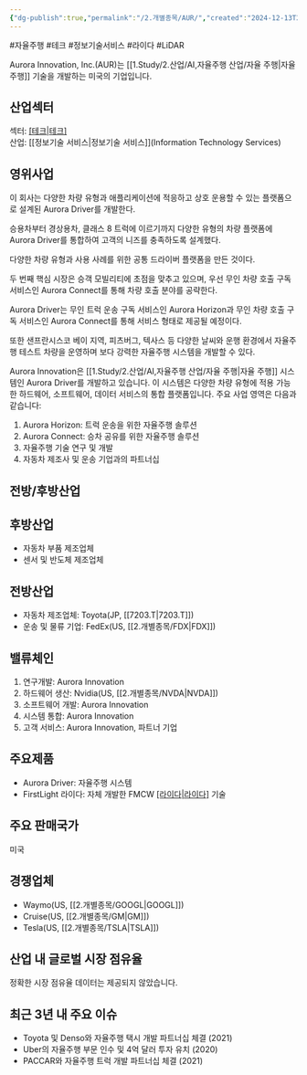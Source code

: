 ```yaml
---
{"dg-publish":true,"permalink":"/2.개별종목/AUR/","created":"2024-12-13T22:02:44.409+09:00","updated":"2025-08-12T16:32:58.861+09:00"}
---
```


#자율주행 #테크 #정보기술서비스 #라이다 #LiDAR

Aurora Innovation, Inc.(AUR)는 [[1.Study/2.산업/AI,자율주행 산업/자율 주행\|자율 주행]] 기술을 개발하는 미국의 기업입니다.

## 산업섹터

섹터: [[테크\|테크]](Technology)  
산업: [[정보기술 서비스\|정보기술 서비스]](Information Technology Services)

## 영위사업



이 회사는 다양한 차량 유형과 애플리케이션에 적응하고 상호 운용할 수 있는 플랫폼으로 설계된 Aurora Driver를 개발한다.  

승용차부터 경상용차, 클래스 8 트럭에 이르기까지 다양한 유형의 차량 플랫폼에 Aurora Driver를 통합하여 고객의 니즈를 충족하도록 설계했다.  
  
다양한 차량 유형과 사용 사례를 위한 공통 드라이버 플랫폼을 만든 것이다.  

두 번째 핵심 시장은 승객 모빌리티에 초점을 맞추고 있으며, 우선 무인 차량 호출 구독 서비스인 Aurora Connect를 통해 차량 호출 분야를 공략한다.  
  
Aurora Driver는 무인 트럭 운송 구독 서비스인 Aurora Horizon과 무인 차량 호출 구독 서비스인 Aurora Connect를 통해 서비스 형태로 제공될 예정이다.  

또한 샌프란시스코 베이 지역, 피츠버그, 텍사스 등 다양한 날씨와 운행 환경에서 자율주행 테스트 차량을 운영하며 보다 강력한 자율주행 시스템을 개발할 수 있다.

Aurora Innovation은 [[1.Study/2.산업/AI,자율주행 산업/자율 주행\|자율 주행]] 시스템인 Aurora Driver를 개발하고 있습니다. 이 시스템은 다양한 차량 유형에 적용 가능한 하드웨어, 소프트웨어, 데이터 서비스의 통합 플랫폼입니다. 주요 사업 영역은 다음과 같습니다:

1. Aurora Horizon: 트럭 운송을 위한 자율주행 솔루션
2. Aurora Connect: 승차 공유를 위한 자율주행 솔루션
3. 자율주행 기술 연구 및 개발
4. 자동차 제조사 및 운송 기업과의 파트너십

## 전방/후방산업

## 후방산업

- 자동차 부품 제조업체
- 센서 및 반도체 제조업체

## 전방산업

- 자동차 제조업체: Toyota(JP, [[7203.T\|7203.T]])
- 운송 및 물류 기업: FedEx(US, [[2.개별종목/FDX\|FDX]])

## 밸류체인

1. 연구개발: Aurora Innovation
2. 하드웨어 생산: Nvidia(US, [[2.개별종목/NVDA\|NVDA]])
3. 소프트웨어 개발: Aurora Innovation
4. 시스템 통합: Aurora Innovation
5. 고객 서비스: Aurora Innovation, 파트너 기업

## 주요제품

- Aurora Driver: 자율주행 시스템
- FirstLight 라이다: 자체 개발한 FMCW [[라이다\|라이다]]([[LiDAR\|LiDAR]]) 기술

## 주요 판매국가

미국

## 경쟁업체

- Waymo(US, [[2.개별종목/GOOGL\|GOOGL]])
- Cruise(US, [[2.개별종목/GM\|GM]])
- Tesla(US, [[2.개별종목/TSLA\|TSLA]])

## 산업 내 글로벌 시장 점유율

정확한 시장 점유율 데이터는 제공되지 않았습니다.

## 최근 3년 내 주요 이슈

- Toyota 및 Denso와 자율주행 택시 개발 파트너십 체결 (2021)
- Uber의 자율주행 부문 인수 및 4억 달러 투자 유치 (2020)
- PACCAR와 자율주행 트럭 개발 파트너십 체결 (2021)